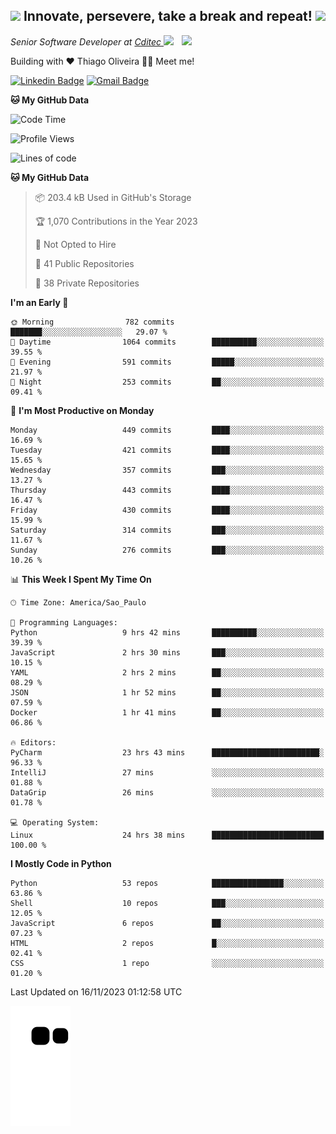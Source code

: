 <h2><img src="https://emojis.slackmojis.com/emojis/images/1531849430/4246/blob-sunglasses.gif?1531849430" width="30"/> Innovate, persevere, take a break and repeat! <img src="https://media.giphy.com/media/12oufCB0MyZ1Go/giphy.gif" width="50"></h2>
<img align='right' src="https://media.giphy.com/media/M9gbBd9nbDrOTu1Mqx/giphy.gif" width="230">
<p><em>Senior Software Developer at <a href="https://www.cditec.com.br/">Cditec
</a><img src="https://media.giphy.com/media/WUlplcMpOCEmTGBtBW/giphy.gif" width="30"> 
</em></p>



Building with ❤️ Thiago Oliveira 👋🏽 Meet me!

[![Linkedin Badge](https://img.shields.io/badge/-Thiago-blue?style=flat-square&logo=Linkedin&logoColor=white&link=https://www.linkedin.com/in/tgmarinho/)](https://www.linkedin.com/in/thiagoceconelo/) 
[![Gmail Badge](https://img.shields.io/badge/-thiceconelo@gmail.com-c14438?style=flat-square&logo=Gmail&logoColor=white&link=mailto:thiceconelo@gmail.com)](mailto:thiceconelo@gmail.com)

</em></p>

<!-- <span style="height ">
![Anurag's GitHub stats](https://github-readme-stats.vercel.app/api?username=arthurspk&show_icons=true&theme=tokyonight)
</span> -->

**🐱 My GitHub Data** 
<!--START_SECTION:waka-->
![Code Time](http://img.shields.io/badge/Code%20Time-852%20hrs%2055%20mins-blue)

![Profile Views](http://img.shields.io/badge/Profile%20Views-0-blue)

![Lines of code](https://img.shields.io/badge/From%20Hello%20World%20I%27ve%20Written-4.0%20million%20lines%20of%20code-blue)

**🐱 My GitHub Data** 

> 📦 203.4 kB Used in GitHub's Storage 
 > 
> 🏆 1,070 Contributions in the Year 2023
 > 
> 🚫 Not Opted to Hire
 > 
> 📜 41 Public Repositories 
 > 
> 🔑 38 Private Repositories 
 > 
**I'm an Early 🐤** 

```text
🌞 Morning                782 commits         ███████░░░░░░░░░░░░░░░░░░   29.07 % 
🌆 Daytime                1064 commits        ██████████░░░░░░░░░░░░░░░   39.55 % 
🌃 Evening                591 commits         █████░░░░░░░░░░░░░░░░░░░░   21.97 % 
🌙 Night                  253 commits         ██░░░░░░░░░░░░░░░░░░░░░░░   09.41 % 
```
📅 **I'm Most Productive on Monday** 

```text
Monday                   449 commits         ████░░░░░░░░░░░░░░░░░░░░░   16.69 % 
Tuesday                  421 commits         ████░░░░░░░░░░░░░░░░░░░░░   15.65 % 
Wednesday                357 commits         ███░░░░░░░░░░░░░░░░░░░░░░   13.27 % 
Thursday                 443 commits         ████░░░░░░░░░░░░░░░░░░░░░   16.47 % 
Friday                   430 commits         ████░░░░░░░░░░░░░░░░░░░░░   15.99 % 
Saturday                 314 commits         ███░░░░░░░░░░░░░░░░░░░░░░   11.67 % 
Sunday                   276 commits         ███░░░░░░░░░░░░░░░░░░░░░░   10.26 % 
```


📊 **This Week I Spent My Time On** 

```text
🕑︎ Time Zone: America/Sao_Paulo

💬 Programming Languages: 
Python                   9 hrs 42 mins       ██████████░░░░░░░░░░░░░░░   39.39 % 
JavaScript               2 hrs 30 mins       ███░░░░░░░░░░░░░░░░░░░░░░   10.15 % 
YAML                     2 hrs 2 mins        ██░░░░░░░░░░░░░░░░░░░░░░░   08.29 % 
JSON                     1 hr 52 mins        ██░░░░░░░░░░░░░░░░░░░░░░░   07.59 % 
Docker                   1 hr 41 mins        ██░░░░░░░░░░░░░░░░░░░░░░░   06.86 % 

🔥 Editors: 
PyCharm                  23 hrs 43 mins      ████████████████████████░   96.33 % 
IntelliJ                 27 mins             ░░░░░░░░░░░░░░░░░░░░░░░░░   01.88 % 
DataGrip                 26 mins             ░░░░░░░░░░░░░░░░░░░░░░░░░   01.78 % 

💻 Operating System: 
Linux                    24 hrs 38 mins      █████████████████████████   100.00 % 
```

**I Mostly Code in Python** 

```text
Python                   53 repos            ████████████████░░░░░░░░░   63.86 % 
Shell                    10 repos            ███░░░░░░░░░░░░░░░░░░░░░░   12.05 % 
JavaScript               6 repos             ██░░░░░░░░░░░░░░░░░░░░░░░   07.23 % 
HTML                     2 repos             █░░░░░░░░░░░░░░░░░░░░░░░░   02.41 % 
CSS                      1 repo              ░░░░░░░░░░░░░░░░░░░░░░░░░   01.20 % 
```




 Last Updated on 16/11/2023 01:12:58 UTC
<!--END_SECTION:waka-->

![Snake animation](https://github.com/rafaballerini/rafaballerini/blob/output/github-contribution-grid-snake.svg)


<!---
ceconelo/ceconelo is a ✨ special ✨ repository because its `README.md` (this file) appears on your GitHub profile.
You can click the Preview link to take a look at your changes.
--->
